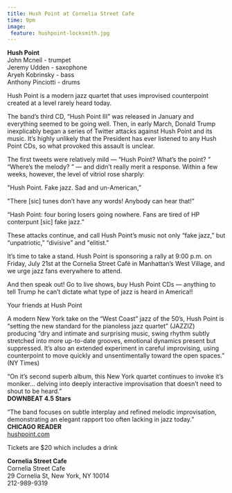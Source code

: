 ```yaml
---
title: Hush Point at Cornelia Street Cafe
time: 9pm
image:
 feature: hushpoint-locksmith.jpg
---
```


**Hush Point**  
John Mcneil - trumpet  
Jeremy Udden - saxophone  
Aryeh Kobrinsky - bass  
Anthony Pinciotti - drums

Hush Point is a modern jazz quartet that uses improvised counterpoint created at a level rarely heard today.

The band’s third CD, “Hush Point III” was released in January and everything seemed to be going well. Then, in early March, Donald Trump inexplicably began a series of Twitter attacks against Hush Point and its music. It’s highly unlikely that the President has ever listened to any Hush Point CDs, so what provoked this assault is unclear.

The first tweets were relatively mild — “Hush Point? What’s the point? ” “Where’s the melody? ” — and didn’t really merit a response. Within a few weeks, however, the level of vitriol rose sharply: 

"Hush Point. Fake jazz. Sad and un-American,” 

"There [sic] tunes don’t have any words! Anybody can hear that!” 

“Hash Point: four boring losers going nowhere. Fans are tired of HP conterpunt [sic] fake jazz.”

These attacks continue, and call Hush Point’s music not only “fake jazz,” but “unpatriotic,” “divisive” and "elitist." 

It’s time to take a stand. Hush Point is sponsoring a rally at 9:00 p.m. on Friday, July 21st at the Cornelia Street Café in Manhattan’s West Village, and we urge jazz fans everywhere to attend. 

And then speak out! Go to live shows, buy Hush Point CDs — anything to tell Trump he can’t dictate what type of jazz is heard in America!! 

Your friends at Hush Point

A modern New York take on the “West Coast” jazz of the 50’s, Hush Point is “setting the new standard for the pianoless jazz quartet” (JAZZIZ) producing “dry and intimate and surprising music, swing rhythm subtly stretched into more up-to-date grooves, emotional dynamics present but suppressed. It’s also an extended experiment in careful improvising, using counterpoint to move quickly and unsentimentally toward the open spaces.” (NY Times)

“On it’s second superb album, this New York quartet continues to invoke it’s moniker… delving into deeply interactive improvisation that doesn’t need to shout to be heard.”  
**DOWNBEAT 4.5 Stars**

“The band focuses on subtle interplay and refined melodic improvisation, demonstrating an elegant rapport too often lacking in jazz today.”  
**CHICAGO READER**  
[hushpoint.com](hushpoint.com)

Tickets are $20 which includes a drink

**Cornelia Street Cafe**  
Cornelia Street Cafe  
29 Cornelia St, New York, NY 10014  
212-989-9319
